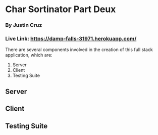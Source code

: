 # Char Sortinator Part Deux
### By Justin Cruz

### Live Link: https://damp-falls-31971.herokuapp.com/
There are several components involved in the creation of this full stack application, which are:

1) Server
2) Client
3) Testing Suite

## Server

## Client

## Testing Suite